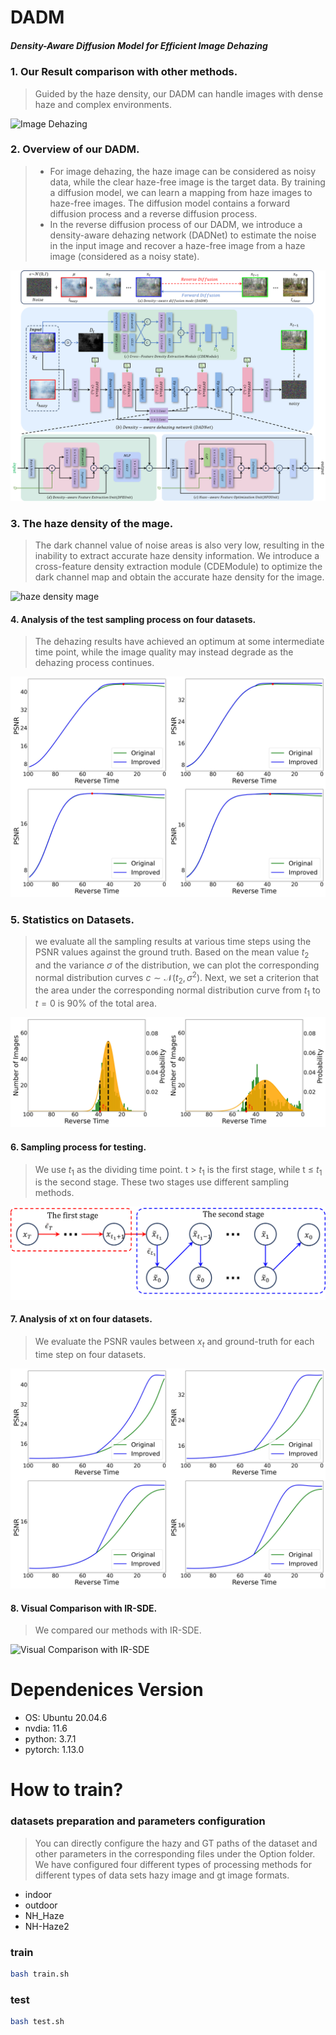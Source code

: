 # DADM
##### Density-Aware Diffusion Model for Efficient Image Dehazing

### 1. Our Result comparison with other methods.

> Guided by the haze density, our DADM can handle images with dense haze and complex environments.

![Image Dehazing](./figs/image_dehazing.png)

### 2. Overview of our DADM. 

> * For image dehazing, the haze image can be considered as noisy data, while the clear haze-free image is the target data. By training a diffusion model, we can learn a mapping from haze images to haze-free images. The diffusion model contains a forward diffusion process and a reverse diffusion process.
> * In the reverse diffusion process of our DADM, we introduce a density-aware dehazing network (DADNet) to estimate the noise in the input image and recover a haze-free image from a haze image (considered as a noisy state).

![DADM](./figs/fig2.png)

### 3. The haze density of the mage.

> The dark channel value of noise areas is also very low, resulting in the inability to extract accurate haze density information. We introduce a cross-feature density extraction module (CDEModule) to optimize the dark channel map and obtain the accurate haze density for the image.

![haze density mage](./figs/haze_density_mage.png)

#### 4. Analysis of the test sampling process on four datasets.

>  The dehazing results have achieved an optimum at some intermediate time point, while the image quality may instead degrade as the dehazing process continues.

![Analysis of the test sampling process on four datasets.](./figs/analysis_x0.png)

### 5. Statistics on Datasets.

> we evaluate all the sampling results at various time steps using the PSNR values against the ground truth. Based on the mean value $t_2$ and the variance $\sigma$ of the distribution, we can plot the corresponding normal distribution curves $c \sim \mathcal{N}(t_2, \sigma^2)$. Next, we set a criterion that the area under the corresponding normal distribution curve from $t_1$ to $t=0$ is 90\% of the total area.

![Statistics on](./figs/count.png)

#### 6. Sampling process for testing.

> We use $t_1$ as the dividing time point. t > $t_1$ is the first stage, while t ≤ $t_1$ is the second stage. These two stages use different sampling methods.

![Sampling process for testing.](./figs/fig5.png)

#### 7. Analysis of xt on four datasets.

> We evaluate the PSNR vaules between $x_t$ and ground-truth for each time step on four datasets.

![Analysis of xt on four datasets](./figs/analysis_xt.png)

#### 8. Visual Comparison with IR-SDE.

> We compared our methods with IR-SDE.

![Visual Comparison with IR-SDE](./figs/IRSDE.png)

# Dependenices Version

* OS:                      Ubuntu 20.04.6
* nvdia:                   11.6
* python:                  3.7.1
* pytorch:                 1.13.0

# How to train?

### datasets preparation and parameters configuration
> You can directly configure the hazy and GT paths of the dataset and other parameters in the corresponding files under the Option folder. 
> We have configured four different types of processing methods for different types of data sets hazy image and gt image formats.
* indoor
* outdoor
* NH_Haze
* NH-Haze2

### train
```bash
bash train.sh
```

### test
```bash
bash test.sh
```

